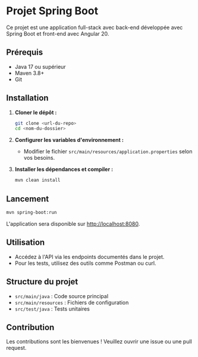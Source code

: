 # Projet Spring Boot

Ce projet est une application full-stack avec back-end développée avec Spring Boot et front-end avec Angular 20.

## Prérequis

- Java 17 ou supérieur
- Maven 3.8+
- Git

## Installation

1. **Cloner le dépôt :**
    ```bash
    git clone <url-du-repo>
    cd <nom-du-dossier>
    ```

2. **Configurer les variables d'environnement :**
    - Modifier le fichier `src/main/resources/application.properties` selon vos besoins.

3. **Installer les dépendances et compiler :**
    ```bash
    mvn clean install
    ```

## Lancement

```bash
mvn spring-boot:run
```

L'application sera disponible sur [http://localhost:8080](http://localhost:8080).

## Utilisation

- Accédez à l'API via les endpoints documentés dans le projet.
- Pour les tests, utilisez des outils comme Postman ou curl.

## Structure du projet

- `src/main/java` : Code source principal
- `src/main/resources` : Fichiers de configuration
- `src/test/java` : Tests unitaires

## Contribution

Les contributions sont les bienvenues ! Veuillez ouvrir une issue ou une pull request.
